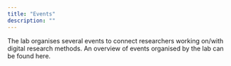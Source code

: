 ```yaml
---
title: "Events"
description: ""
---
```


The lab organises several events to connect researchers working on/with digital research methods. An overview of events organised by the lab can be found here. 

